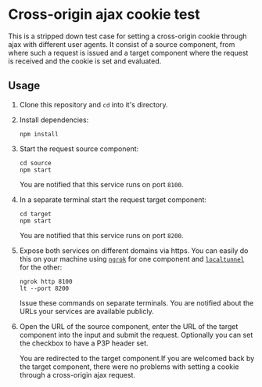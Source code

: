 # Cross-origin ajax cookie test

This is a stripped down test case for setting a cross-origin cookie
through ajax with different user agents. It consist of a source
component, from where such a request is issued and a target component
where the request is received and the cookie is set and evaluated.

## Usage

1. Clone this repository and `cd` into it's directory.
2. Install dependencies:

   ```
   npm install
   ```
   
3. Start the request source component:

   ```
   cd source
   npm start
   ```
   
    You are notified that this service runs on port `8100`.
4. In a separate terminal start the request target component:

   ```
   cd target
   npm start
   ```
   
   You are notified that this service runs on port `8200`.
5. Expose both services on different domains via https. You can easily
   do this on your machine using [`ngrok`](https://ngrok.com/) for one
   component and [`localtunnel`](https://localtunnel.github.io/www/) for the other:
   
   ```
   ngrok http 8100
   lt --port 8200
   ```
   
   Issue these commands on separate terminals. You are notified about
   the URLs your services are available publicly.
6. Open the URL of the source component, enter the URL of the target
   component into the input and submit the request. Optionally you can
   set the checkbox to have a P3P header set.
   
   You are redirected to the target component.If you are welcomed back
   by the target component, there were no problems with setting a cookie
   through a cross-origin ajax request.
